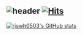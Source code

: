 ![header](https://capsule-render.vercel.app/api?type=Waving&color=timeGradient&text=Welcome%20to%20rjswh0503's%20GitHub%20👋&animation=twinkling&fontSize=40&fontAlignY=50&fontAlign=50&height=180)
[![Hits](https://hits.seeyoufarm.com/api/count/incr/badge.svg?url=https%3A%2F%2Fgithub.com%2Frjswh0503&count_bg=%2379C83D&title_bg=%23FEA92A&icon=&icon_color=%23E7E7E7&title=hits&edge_flat=false)](https://hits.seeyoufarm.com)
-------
[![rjswh0503's GitHub stats](https://github-readme-stats.vercel.app/api?username=rjswh0503&include_all_commits=false&theme=gruvbox_light&hide_border=false&count_private=true)](https://github.com/rjswh0503/github-readme-stats)
<br>
